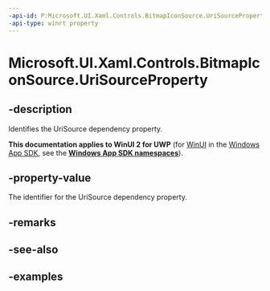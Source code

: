 ```yaml
---
-api-id: P:Microsoft.UI.Xaml.Controls.BitmapIconSource.UriSourceProperty
-api-type: winrt property
---
```

<!-- Property syntax.
public DependencyProperty UriSourceProperty { get; }
-->

# Microsoft.UI.Xaml.Controls.BitmapIconSource.UriSourceProperty


## -description

Identifies the UriSource dependency property.


**This documentation applies to WinUI 2 for UWP** (for [WinUI](/windows/apps/winui/winui3/) in the [Windows App SDK](/windows/apps/windows-app-sdk/), see the **[Windows App SDK namespaces](/windows/windows-app-sdk/api/winrt/)**).

## -property-value

The identifier for the UriSource dependency property.


## -remarks


## -see-also


## -examples


